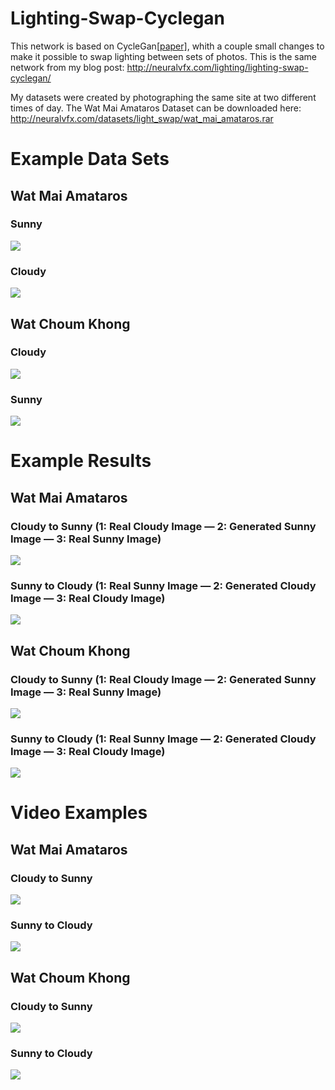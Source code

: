 # Lighting-Swap-Cyclegan
This network is based on CycleGan[[paper]](https://arxiv.org/pdf/1703.10593.pdf), whith a couple small changes to make it possible to swap lighting between sets of photos. This is the same network from my blog post: http://neuralvfx.com/lighting/lighting-swap-cyclegan/

My datasets were created by photographing the same site at two different times of day. The Wat Mai Amataros Dataset can be downloaded here: http://neuralvfx.com/datasets/light_swap/wat_mai_amataros.rar

# Example Data Sets
## Wat Mai Amataros
### Sunny
![](examples/bk_setA.png)
### Cloudy
![](examples/bk_setB.png)
## Wat Choum Khong
### Cloudy
![](examples/set_A1.png)
### Sunny
![](examples/set_B1.png)

# Example Results
## Wat Mai Amataros
### Cloudy to Sunny (1: Real Cloudy Image — 2: Generated Sunny Image — 3: Real Sunny Image)
![](examples/bankok_pred_A5.png)
### Sunny to Cloudy (1: Real Sunny Image — 2: Generated Cloudy Image — 3: Real Cloudy Image)
![](examples/bankok_pred_B3.png)
## Wat Choum Khong
### Cloudy to Sunny (1: Real Cloudy Image — 2: Generated Sunny Image — 3: Real Sunny Image)
![](examples/luang_pred_A12.png)
### Sunny to Cloudy (1: Real Sunny Image — 2: Generated Cloudy Image — 3: Real Cloudy Image)
![](examples/luang_pred_B13.png)

# Video Examples
## Wat Mai Amataros
### Cloudy to Sunny
![](examples/bk_video_A2.gif)
### Sunny to Cloudy
![](examples/bk_video_B3.gif)
## Wat Choum Khong
### Cloudy to Sunny
![](examples/luang_video_C.gif)
### Sunny to Cloudy
![](examples/luang_video_A.gif)
